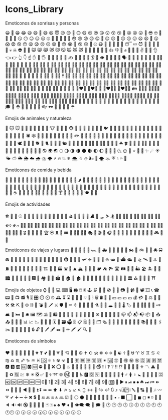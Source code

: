 # Icons_Library

Emoticonos de sonrisas y personas

😀 😬 😁 😂 😃 😄 🤣 😅 😆 😇 😉 😊 🙂 🙃 😋 😌 😍 😘 😗 😙 😚 🤪 😜 😝 😛 🤑 😎 🤓 🧐 🤠 🤗 🤡 😏 😶 😐 😑 😒 🙄 🤨 🤔 🤫 🤭 🤥 😳 😞 😟 😠 😡 🤬 😔 😕 🙁 ☹ 😣 😖 😫 😩 😤 😮 😱 😨 😰 😯 😦 😧 😢 😥 😪 🤤 😓 😭 🤩 😵 😲 🤯 🤐 😷 🤕 🤒 🤮 🤢 🤧 😴 💤 😈 👿 👹 👺 💩 👻 💀 ☠ 👽 🤖 🎃 😺 😸 😹 😻 😼 😽 🙀 😿 😾 👐 🤲 🙌 👏 🙏 🤝 👍 👎 👊 ✊ 🤛 🤜 🤞 ✌ 🤘 🤟 👌 👈 👉 👆 👇 ☝ ✋ 🤚 🖐 🖖 👋 🤙 💪 🖕 ✍ 🤳 💅 👄 👅 👂 👃 👁 👀 🧠 👤 👥 🗣 👶 🧒 👦 👧 🧑 👨 🧔 👱‍♂️ 👩 👱‍♀️ 🧓 👴 👵 👲 👳‍♀️ 👳‍♂️ 🧕 👮‍♀️ 👮‍♂️ 👩‍🚒 👨‍🚒 👷‍♀️ 👷‍♂️ 👩‍🏭 👨‍🏭 👩‍🔧 👨‍🔧 👩‍🌾 👨‍🌾 👩‍🍳 👨‍🍳 👩‍🎤 👨‍🎤 👩‍🎨 👨‍🎨 👩‍🏫 👨‍🏫 👩‍🎓 👨‍🎓 👩‍💼 👨‍💼 👩‍💻 👨‍💻 👩‍🔬 👨‍🔬 👩‍🚀 👨‍🚀 👩‍⚕️ 👨‍⚕️ 👩‍⚖️ 👨‍⚖️ 👩‍✈️ 👨‍✈️ 💂‍♀️ 💂‍♂️ 🕵️‍♀️ 🕵️‍♂️ 🤶 🎅 👼 👸 🤴 👰 🤵‍♀️ 🤵 🕴️‍♀️ 🕴 🧙‍♀️ 🧙‍♂️ 🧝‍♀️ 🧝‍♂️ 🧚‍♀️ 🧚‍♂️ 🧞‍♀️ 🧞‍♂️ 🧜‍♀️ 🧜‍♂️ 🧛‍♀️ 🧛‍♂️ 🧟‍♀️ 🧟‍♂️ 🙇‍♀️ 🙇‍♂️ 💁‍♀️ 💁‍♂️ 🙅‍♀️ 🙅‍♂️ 🙆‍♀️ 🙆‍♂️ 🤷‍♀️ 🤷‍♂️ 🙋‍♀️ 🙋‍♂️ 🤦‍♀️ 🤦‍♂️ 🙎‍♀️ 🙎‍♂️ 🙍‍♀️ 🙍‍♂️ 💇‍♀️ 💇‍♂️ 💆‍♀️ 💆‍♂️ 🤰 🤱 🚶‍♀️ 🚶‍♂️ 🏃‍♀️ 🏃‍♂️ 💃 🕺 👯‍♀️ 👯‍♂️ 👫 👬 👭 💑 👩‍❤️‍👩 👨‍❤️‍👨 💏 👩‍❤️‍💋‍👩 👨‍❤️‍💋‍👨 👪 👨‍👩‍👧 👨‍👩‍👧‍👦 👨‍👩‍👦‍👦 👨‍👩‍👧‍👧 👩‍👩‍👦 👩‍👩‍👧 👩‍👩‍👧‍👦 👩‍👩‍👦‍👦 👩‍👩‍👧‍👧 👨‍👨‍👦 👨‍👨‍👧 👨‍👨‍👧‍👦 👨‍👨‍👦‍👦 👨‍👨‍👧‍👧 👩‍👦 👩‍👧 👩‍👧‍👦 👩‍👦‍👦 👩‍👧‍👧 👨‍👦 👨‍👧 👨‍👧‍👦 👨‍👦‍👦 👨‍👧‍👧 👚 👕 🧥 👖 👔 👗 👙 👘 💄 💋 👣 🧦 👠 👡 👢 👞 👟 🧢 👒 🎩 🎓 👑 ⛑ 🎒 👝 👛 👜 💼 👓 🕶 🧣 🧤 💍 🌂 ☂

Emojis de animales y naturaleza

🐶  🐱  🐭  🐹  🐰  🐻  🐼  🐨  🐯  🦁  🐮  🐷  🐽  🐸 🐵  🙈  🙉  🙊  🐒  🦍  🐔  🐧  🐦  🐤  🐣  🐥  🐺  🦊 🐗  🐴  🦓  🦒  🦌  🦄  🐝  🐛  🦋  🐌  🐞  🐜  🦗  🕷  🕸  🦂  🐢  🐍  🦎  🦀  🦑  🐙  🦐  🐠  🐟  🐡  🐬  🦈  🐳  🐋  🐊  🐆  🐅  🐃  🐂  🐄  🐪  🐫  🐘  🦏  🐐  🐏  🐑  🐎  🐖   🦇  🐓  🦃   🕊     🦅     🦆  🦉  🐕  🐩  🐈  🐇  🐀  🐁  🐿  🦔  🐾  🐉  🐲   🦕 🦖🌵 🎄 🌲🌳 🌴 🌱 🌿 ☘ 🍀 🎍 🎋 🍃 🍂🍁 🌾 🌺 🌻 🌹 🥀 🌷 🌼 🌸 💐 🍄 🌰 🐚 🌎 🌍 🌏 🌕 🌖 🌗 🌘 🌑 🌒 🌓 🌔 🌚 🌝 🌛 🌜 🌞 🌙 ⭐ 🌟 💫 ✨ ☄ ☀ 🌤 ⛅ 🌥 🌦 ☁ 🌧 ⛈ 🌩 ⚡ 🔥 💥 ❄ 🌨 ☃ ⛄ 🌬 💨 🌪 🌫 ☔ 💧 💦 🌊

Emoticonos de comida y bebida

🍏 🍎 🍐 🍊 🍋 🍌 🍉 🍇 🍓 🍈🍒 🍑 🍍 🥥 🥝 🍅 🥑 🍆 🌶 🥒 🥦 🌽 🥕 🥗 🥔 🍠 🥜 🍯 🍞 🥐 🥖 🥨 🥞 🧀 🍗 🍖 🥩 🍤 🥚 🍳 🥓 🍔 🍟 🌭 🍕 🍝 🥪 🥙 🌮 🌯 🍜 🥘 🍲 🥫 🍥 🍣 🍱 🍛 🍙 🍚 🍘 🥟 🍢 🍡 🍧 🍨 🍦 🍰 🎂 🥧 🍮 🍭 🍬 🍫 🍿 🍩 🍪 🥠 ☕ 🍵 🥣 🍼 🥤 🥛🍺 🍻 🍷 🥂 🥃 🍸 🍹 🍾 🍶 🥄 🍴 🍽 🥢 🥡

Emojis de actividades

⚽ 🏀 🏈 ⚾ 🎾 🏐 🏉 🎱 🏓 🏸 🥅 🏒 🏑 🏏 🥌 ⛳ 🏹 🎣 🥊 🥋 ⛸ 🎿 🛷 ⛷ 🏂 🏋️‍♀️ 🏋️‍♂️ 🤺 🤼‍♀️  🤼‍♂️ 🤸‍♀️ 🤸‍♂️ ⛹️‍♀️ ⛹️‍♂️ 🤾‍♀️ 🤾‍♂️ 🧗‍♀️ 🧗‍♂️ 🏌️‍♀️ 🏌️‍♂️ 🧘‍♀️ 🧘‍♂️ 🧖‍♀️ 🧖‍♂️ 🏄‍♀️ 🏄‍♂️ 🏊‍♀️ 🏊‍♂️ 🤽‍♀️ 🤽‍♂️ 🚣‍♀️ 🚣‍♂️ 🏇 🚴‍♀️ 🚴‍♂️ 🚵‍♀️ 🚵‍♂️ 🎽 🎖 🏅 🥇 🥈 🥉 🏆 🏵 🎗 🎫 🎟 🎪 🤹‍♀️ 🤹‍♂️ 🎭 🎨 🎬 🎤 🎧 🎼 🎹 🥁 🎷 🎺 🎸 🎻 🎲 🎯 🎳 🎮 👾 🎰

Emoticonos de viajes y lugares
🚗 🚕 🚙 🚌 🚎 🏎 🚓 🚑 🚒 🚐 🚚 🚛 🚜 🏍 🛵 🚲 🛴 🚨 🚔 🚍 🚘 🚖 🚡 🚠 🚟 🚃 🚋 🚝 🚄 🚅 🚈 🚞 🚂 🚆 🚇 🚊 🚉 🚁 🛩 ✈ 🛫 🛬 🛶 ⛵ 🛥 🚤 ⛴ 🛳 🚀 🛸 🛰 💺 ⚓ 🚧 ⛽ 🚏 🚦 🚥 🛑 🚢 🎡 🎢 🎠 🏗 🌁 🗼 🏭 ⛲ 🎑 ⛰ 🏔 🗻 🌋 🗾 🏕 ⛺ 🏞 🛣 🛤 🌅 🌄 🏜 🏖 🏝 🌇 🌆 🏙 🌃 🌉 🌌 🌠 🎇 🎆 🌈 🏘 🏰 🏯 🏟 🗽 🏠 🏡 🏚 🏢 🏬 🏣 🏤 🏥 🏦 🏨 🏪 🏫 🏩 💒 🏛 ⛪ 🕌 🕍 🕋 ⛩

Emojis de objetos
⌚ 📱   📲 💻 ⌨ 🖥 🖨 🖱 🖲 🕹 🗜 💽 💾 💿 📀 📼 📷 📸 📹 🎥 📽 🎞 📞 ☎ 📟 📠 📺 📻 🎙 🎚 🎛 ⏱ ⏲ ⏰ 🕰 ⏳ ⌛ 📡 🔋 🔌 💡 🔦 🕯 🗑 🛢 🛒 💸 💵 💴 💶 💷 💰 💳 💎 ⚖ 🔧 🔨 ⚒ 🛠 ⛏ 🔩 ⚙ ⛓ 🔫 💣 🔪 🗡 ⚔ 🛡 🚬 ⚰ ⚱ 🏺 🔮 📿 💈 ⚗ 🔭 🔬 🕳 💊 💉 🌡 🏷 🔖 🚽 🚿🛁 🛀 🔑 🗝 🛋 🛌 🛏 🚪 🛎 🖼 🗺 ⛱ 🗿 🛍 🎈 🎏 🎀 🎁 🎊 🎉 🎎 🎐 🏮 ✉ 📩 📨 📧 💌 📮 📪 📫 📬 📭 📦 📯 📥 📤 📜 📃 📑 📊 📈 📉 📄 📅 📆 🗓 📇 🗃 🗳 🗄 📋 🗒 📁 📂 🗂 🗞 📰 📓 📕 📗 📘 📙 📔 📒 📚📖 🔗 📎 🖇 ✂ 📐 📏 📌 📍 🔐 🔒 🔓 🔏 🖊 🖋 ✒ 📝 ✏ 🖍 🖌 🔍 🔎

Emoticonos de símbolos

❤ 🧡 💛 💚 💙 💜 🖤 💔 ❣ 💕 💞 💓 💗 💖 💘 💝 💟 ☮ ✝ ☪ 🕉 ☸ ✡ 🔯 🕎 ☯ ☦ 🛐 ⛎ ♈ ♉ ♊ ♋ ♌ ♍ ♎ ♏ ♐ ♑ ♒ ♓ 🆔 ⚛ ⚕ ☢ ☣ 📴 📳 🈶 🈚 🈸 🈺 🈷 ✴ 🆚 🉑 💮 🉐 ㊙ ㊗ 🈴 🈵 🈹 🈲 🅰 🅱 🆎 🆑 🅾 🆘 ⛔ 📛 🚫 ❌ ⭕ 💢 ♨ 🚷 🚯 🚳 🚱 🔞 📵 🚭 ❗ ❕ ❓ ❔ ‼ ⁉ 💯 🔅 🔆 🔱 ⚜ 〽 ⚠ 🚸 🔰 ♻ 🈯 💹 ❇  ✳ ❎ ✅ 💠 🌀 ➿ 🌐 Ⓜ 🏧 🚾 ♿ 🅿 🈳 🈂 🛂 🛃 🛄 🛅 🚰 🚹 ♂ 🚺 ♀ 🚼 🚻 🚮 🎦 📶 🈁 🆖 🆗 🆙 🆒 🆕 🆓 0⃣ 1⃣ 2⃣ 3⃣ 4⃣ 5⃣ 6⃣ 7⃣ 8⃣ 9⃣ 🔟 🔢 ▶ ⏸ ⏯ ⏹ ⏺ ⏏ ⏭ ⏮ ⏩ ⏪ 🔀 🔁 🔂 ◀ 🔼 🔽 ⏫ ⏬ ➡ ⬅ ⬆ ⬇ ↗ ↘ ↙ ↖ ↕ ↔ 🔄 ↪ ↩ 🔃 ⤴ ⤵ #⃣ *⃣ ℹ 🔤 🔡 🔠 🔣 🎵 🎶 〰 ➰ ✔ ➕ ➖ ➗ ✖ 💲 💱 🔚 🔙 🔛 🔝 🔜 ☑ 🔘 ⚪ ⚫ 🔴 🔵 🔸 🔹 🔶 🔷 🔺 ▪ ▫ ⬛ ⬜ 🔻 ◼ ◻ ◾ ◽ 🔲 🔳 🔈 🔉 🔊 🔇 📣 📢 🔔 🔕 🃏 🀄 ♠ ♣ ♥ ♦ 🎴 👁‍🗨 🗨 💭 🗯 💬 🕐 🕑 🕒 🕓 🕔 🕕 🕖 🕗 🕘 🕙 🕚🕛 🕜 🕝 🕞 🕟 🕠🕡 🕢 🕣 🕤 🕥 🕦 🕧
